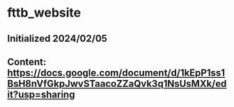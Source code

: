 # fttb_website

## Initialized 2024/02/05
## Content: https://docs.google.com/document/d/1kEpP1ss1BsH8nVfGkpJwvSTaacoZZaQvk3q1NsUsMXk/edit?usp=sharing 

